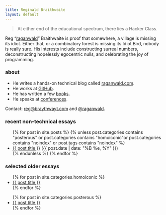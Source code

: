```yaml
---
title: Reginald Braithwaite
layout: default
---
```


> At either end of the educational spectrum, there lies a Hacker Class.

Reg &ldquo;[raganwald](http://raganwald.com)&rdquo; Braithwaite is proof that somewhere, a village is missing its idiot. Either that, or a combinatory forest is missing its Idiot Bird, nobody is really sure. His interests include constructing surreal numbers, deconstructing hopelessly egocentric nulls, and celebrating the joy of programming.

### about

- He writes a hands-on technical blog called [raganwald.com](http://raganwald.com).
- He works at [GitHub](https://github.com/raganwald).
- He has written a few [books](http://leanpub.com/u/raganwald).
- He speaks at [conferences](http://lanyrd.com/profile/raganwald/).

Contact: [reg@braythwayt.com](mailto:reg@braythwayt.com) and [@raganwald](https://twitter.com/raganwald).

### recent non-technical essays

<div class="related">
  <ul>
    {% for post in site.posts %}
      {% unless post.categories contains "posterous" or post.categories contains "homoiconic"or post.categories contains "noindex" or post.tags contains "noindex" %}
        <li>
    <a href="{{ post.url }}">{{ post.title }}</a> (<span>{{ post.date | date: "%B %e, %Y" }}</span>)
        </li>
      {% endunless %}
    {% endfor %}
  </ul>
</div>

### selected older essays

<div class="related">
  <ul>
    {% for post in site.categories.homoiconic %}
        <li>
    <a href="{{ post.url }}">{{ post.title }}</a>
        </li>
    {% endfor %}
  </ul>
</div>

<div class="related">
  <ul>
    {% for post in site.categories.posterous %}
        <li>
    <a href="{{ post.url }}">{{ post.title }}</a>
        </li>
    {% endfor %}
  </ul>
</div>
